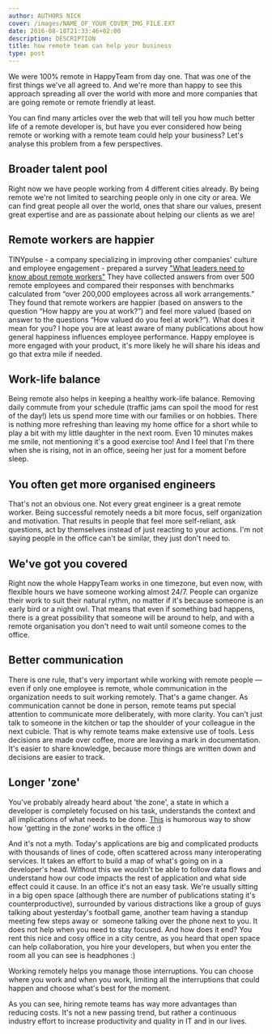 ```yaml
---
author: AUTHORS NICK
cover: /images/NAME_OF_YOUR_COVER_IMG_FILE.EXT
date: 2016-08-18T21:33:46+02:00
description: DESCRIPTION
title: how remote team can help your business
type: post
---
```


We were 100% remote in HappyTeam from day one. That was one of the first things we've all agreed to. And we're more than happy to see this approach spreading all over the world with more and more companies that are going remote or remote friendly at least.

You can find many articles over the web that will tell you how much better life of a remote developer is, but have you ever considered how being remote or working with a remote team could help your business?
Let's analyse this problem from a few perspectives.

## Broader talent pool
Right now we have people working from 4 different cities already. By being remote we're not limited to searching people only in one city or area. We can find great people all over the world, ones that share our values, present great expertise and are as passionate about helping our clients as we are!

## Remote workers are happier
TINYpulse - a company specializing in improving other companies' culture and employee engagement - prepared a survey ["What leaders need to know about remote workers"](https://cdn2.hubspot.net/hubfs/443262/TINYpulse_What_Leaders_Need_to_Know_About_Remote_Workers.pdf)
They have collected answers from over 500 remote employees and compared their responses with benchmarks calculated from “over 200,000 employees across all work arrangements.”
They found that remote workers are happier (based on answers to the question “How happy are you at work?”) and feel more valued (based on answer to the questions “How valued do you feel at work?”).
What does it mean for you? I hope you are at least aware of many publications about how general happiness influences employee performance. Happy employee is more engaged with your product, it's more likely he will share his ideas and go that extra mile if needed.

## Work-life balance
Being remote also helps in keeping a healthy work-life balance. Removing daily commute from your schedule (traffic jams can spoil the mood for rest of the day!) lets us spend more time with our families or on hobbies. There is nothing more refreshing than leaving my home office for a short while to play a bit with my little daughter in the next room. Even 10 minutes makes me smile, not mentioning it's a good exercise too! And I feel that I'm there when she is rising, not in an office, seeing her just for a moment before sleep.

## You often get more organised engineers
That's not an obvious one. Not every great engineer is a great remote worker. Being successful remotely needs a bit more focus, self organization and motivation. That results in people that feel more self-reliant, ask questions, act by themselves instead of just reacting to your actions. I'm not saying people in the office can't be similar, they just don't need to.

## We've got you covered
Right now the whole HappyTeam works in one timezone, but even now, with flexible hours we have someone working almost 24/7. People can organize their work to suit their natural rythm, no matter if it's because someone is an early bird or a night owl. That means that even if something bad happens, there is a great possibility that someone will be around to help, and with a remote organisation you don't need to wait until someone comes to the office.

## Better communication
There is one rule, that's very important while working with remote people — even if only one employee is remote, whole communication in the organization needs to suit working remotely. That's a game changer. As communication cannot be done in person, remote teams put special attention to communicate more deliberately, with more clarity. You can't just talk to someone in the kitchen or tap the shoulder of your colleague in the next cubicle. That is why remote teams make extensive use of tools. Less decisions are made over coffee, more are leaving a mark in documentation. It's easier to share knowledge, because more things are written down and decisions are easier to track.

## Longer 'zone'
You've probably already heard about 'the zone', a state in which a developer is completely focused on his task, understands the context and all implications of what needs to be done. [This](http://cpuboss.com/blog/dont-interrupt-programmer/) is humorous way to show how 'getting in the zone' works in the office :)

And it's not a myth. Today's applications are big and complicated products with thousands of lines of code, often scattered across many interoperating services. It takes an effort to build a map of what's going on in a developer's head. Without this we wouldn't be able to follow data flows and understand how our code impacts the rest of application and what side effect could it cause. In an office it's not an easy task. We're usually sitting in a big open space (although there are number of publications stating it's counterproductive), surrounded by various distractions like a group of guys talking about yesterday's football game, another team having a standup meeting few steps away or  someone talking over the phone next to you. It does not help when you need to stay focused. And how does it end? You rent this nice and cosy office in a city centre, as you heard that open space can help collaboration, you hire your developers, but when you enter the room all you can see is headphones :)

Working remotely helps you manage those interruptions. You can choose where you work and when you work, limiting all the interruptions that could happen and choose what's best for the moment.

As you can see, hiring remote teams has way more advantages than reducing costs. It's not a new passing trend, but rather a continuous industry effort to increase productivity and quality in IT and in our lives.
